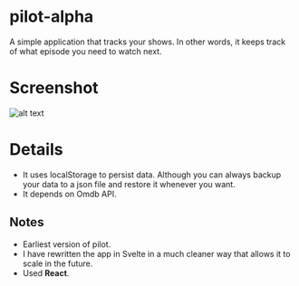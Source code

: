 # pilot-alpha
A simple application that tracks your shows. In other words, it keeps track of what episode you need to watch next.

# Screenshot
![alt text](https://i.imgur.com/zQESxaU.png)

# Details
- It uses localStorage to persist data. Although you can always backup your data to a json file and restore it whenever you want.
- It depends on Omdb API.

## Notes
- Earliest version of pilot.
- I have rewritten the app in Svelte in a much cleaner way that allows it to scale in the future.
- Used **React**.
